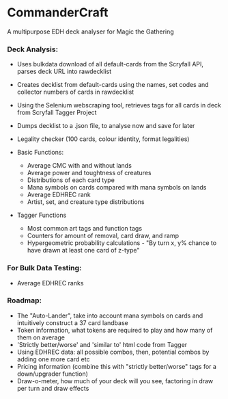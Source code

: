 # CommanderCraft
A multipurpose EDH deck analyser for Magic the Gathering

### Deck Analysis:
  - Uses bulkdata download of all default-cards from the Scryfall API, parses deck URL into rawdecklist
  - Creates decklist from default-cards using the names, set codes and collector numbers of cards in rawdecklist
  - Using the Selenium webscraping tool, retrieves tags for all cards in deck from Scryfall Tagger Project
  - Dumps decklist to a .json file, to analyse now and save for later

  - Legality checker (100 cards, colour identity, format legalities)
  
  - Basic Functions:
    - Average CMC with and without lands
    - Average power and toughtness of creatures
    - Distributions of each card type
    - Mana symbols on cards compared with mana symbols on lands
    - Average EDHREC rank
    - Artist, set, and creature type distributions

  - Tagger Functions
    - Most common art tags and function tags
    - Counters for amount of removal, card draw, and ramp
    - Hypergeometric probability calculations - "By turn x, y% chance to have drawn at least one card of z-type"

### For Bulk Data Testing:
  - Average EDHREC ranks

### Roadmap:
  - The "Auto-Lander", take into account mana symbols on cards and intuitively construct a 37 card landbase
  - Token information, what tokens are required to play and how many of them on average
  - 'Strictly better/worse' and 'similar to' html code from Tagger
  - Using EDHREC data: all possible combos, then, potential combos by adding one more card etc
  - Pricing information (combine this with "strictly better/worse" tags for a down/upgrader function)
  - Draw-o-meter, how much of your deck will you see, factoring in draw per turn and draw effects
